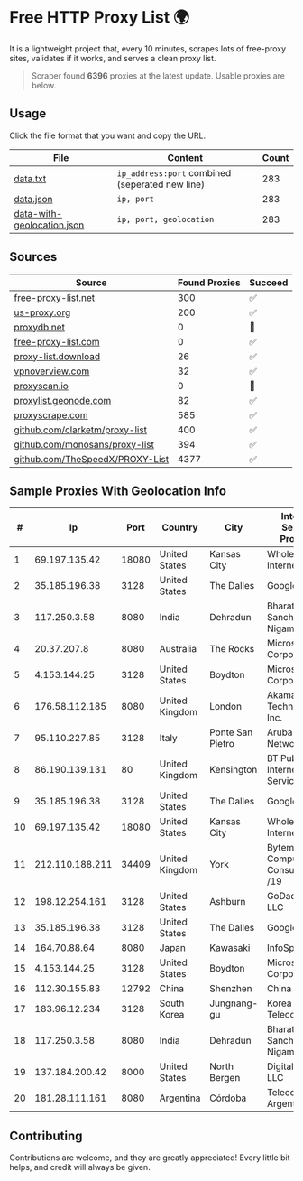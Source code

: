 
# Free HTTP Proxy List 🌍

It is a lightweight project that, every 10 minutes, scrapes lots of free-proxy sites, validates if it works, and serves a clean proxy list.


> Scraper found **6396** proxies at the latest update. Usable proxies are below.

## Usage

Click the file format that you want and copy the URL.


|File|Content|Count|
|----|-------|-----|
|[data.txt](https://raw.githubusercontent.com/themiralay/Proxy-List-World/master/data.txt)|`ip_address:port` combined (seperated new line)|283|
|[data.json](https://raw.githubusercontent.com/themiralay/Proxy-List-World/master/data.json)|`ip, port`|283|
|[data-with-geolocation.json](https://raw.githubusercontent.com/themiralay/Proxy-List-World/master/data-with-geolocation.json)|`ip, port, geolocation`|283|

## Sources

|Source|Found Proxies|Succeed|
|------|-------------|-------|
|[free-proxy-list.net](https://free-proxy-list.net)|300|✅|
|[us-proxy.org](https://www.us-proxy.org)|200|✅|
|[proxydb.net](http://proxydb.net)|0|🚫|
|[free-proxy-list.com](https://free-proxy-list.com/?page=&port=&type%5B%5D=http&type%5B%5D=https&up_time=0&search=Search)|0|✅|
|[proxy-list.download](https://www.proxy-list.download/HTTP)|26|✅|
|[vpnoverview.com](https://vpnoverview.com/privacy/anonymous-browsing/free-proxy-servers)|32|✅|
|[proxyscan.io](https://www.proxyscan.io)|0|🚫|
|[proxylist.geonode.com](https://proxylist.geonode.com/api/proxy-list?limit=300&page=1&sort_by=lastChecked&sort_type=desc&protocols=http,https)|82|✅|
|[proxyscrape.com](https://api.proxyscrape.com/v2/?request=displayproxies&protocol=http&timeout=10000&country=all&ssl=all&anonymity=all)|585|✅|
|[github.com/clarketm/proxy-list](https://raw.githubusercontent.com/clarketm/proxy-list/master/proxy-list-raw.txt)|400|✅|
|[github.com/monosans/proxy-list](https://raw.githubusercontent.com/monosans/proxy-list/main/proxies/http.txt)|394|✅|
|[github.com/TheSpeedX/PROXY-List](https://raw.githubusercontent.com/TheSpeedX/PROXY-List/master/http.txt)|4377|✅|


## Sample Proxies With Geolocation Info

|#|Ip|Port|Country|City|Internet Service Provider|
|-|--|----|-------|----|-------------------------|
|1|69.197.135.42|18080|United States|Kansas City|WholeSale Internet|
|2|35.185.196.38|3128|United States|The Dalles|Google LLC|
|3|117.250.3.58|8080|India|Dehradun|Bharat Sanchar Nigam Ltd|
|4|20.37.207.8|8080|Australia|The Rocks|Microsoft Corporation|
|5|4.153.144.25|3128|United States|Boydton|Microsoft Corporation|
|6|176.58.112.185|8080|United Kingdom|London|Akamai Technologies, Inc.|
|7|95.110.227.85|3128|Italy|Ponte San Pietro|Aruba S.p.A. Network|
|8|86.190.139.131|80|United Kingdom|Kensington|BT Public Internet Service|
|9|35.185.196.38|3128|United States|The Dalles|Google LLC|
|10|69.197.135.42|18080|United States|Kansas City|WholeSale Internet|
|11|212.110.188.211|34409|United Kingdom|York|Bytemark Computer Consulting Ltd /19|
|12|198.12.254.161|3128|United States|Ashburn|GoDaddy.com, LLC|
|13|35.185.196.38|3128|United States|The Dalles|Google LLC|
|14|164.70.88.64|8080|Japan|Kawasaki|InfoSphere|
|15|4.153.144.25|3128|United States|Boydton|Microsoft Corporation|
|16|112.30.155.83|12792|China|Shenzhen|China Mobile|
|17|183.96.12.234|3128|South Korea|Jungnang-gu|Korea Telecom|
|18|117.250.3.58|8080|India|Dehradun|Bharat Sanchar Nigam Ltd|
|19|137.184.200.42|8000|United States|North Bergen|DigitalOcean, LLC|
|20|181.28.111.161|8080|Argentina|Córdoba|Telecom Argentina S.A|



## Contributing

Contributions are welcome, and they are greatly appreciated! Every
little bit helps, and credit will always be given.

